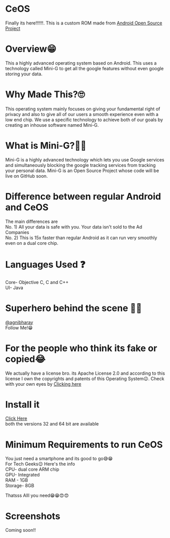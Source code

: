 # CeOS
Finally its here‼‼‼. This is a custom ROM made from [Android Open Source Project](https://cs.android.com/android/platform/superproject/)
# Overview😁
This a highly advanced operating system based on Android. This uses a technology called Mini-G to get all the google features without even google storing your data.
# Why Made This?🙄
This operating system mainly focuses on giving your fundamental right of privacy and also to give all of our users a smooth experience even with a low end chip. We use a specific 
technology to achieve both of our goals by creating an inhouse software named Mini-G. 
# What is Mini-G?🤔🤨
Mini-G is a highly advanced technology which lets you use Google services and simultaneously blocking the google tracking services from tracking your personal data. Mini-G is 
an Open Source Project whose code will be live on GitHub soon.
# Difference between regular Android and CeOS
The main differences are <br />
No. 1) All your data is safe with you. Your data isn't sold to the Ad Companies <br />
No. 2) This is 15x faster than regular Android as it can run very smoothly even on a dual core chip.

# Languages Used ❓
Core- Objective C, C and C++ <br />
UI- Java

# Superhero behind the scene 🦸‍♂️
[@agnibharay](https://www.instagram.com/agnibharay/)<br />
Follow Me!😁

# For the people who think its fake or copied😂
We actually have a license bro. its Apache License 2.0 and according to this license I own the copyrights and patents of this Operating System😉.
Check with your own eyes by [Clicking here](https://github.com/AgnibhaRay/CeOS/blob/main/LICENSE)

# Install it 
[Click Here](https://github.com/AgnibhaRay/CeOS/releases/tag/v1.0)<br />
both the versions 32 and 64 bit are available


# Minimum Requirements to run CeOS
You just need a smartphone and its good to go😅😁 <br />
For Tech Geeks😉  Here's the info <br />
CPU- dual core ARM chip <br />
GPU- Integrated <br />
RAM - 1GB <br />
Storage- 8GB <br />

Thatsss Alll you need😁😁😍😍

# Screenshots

Coming soon!!



